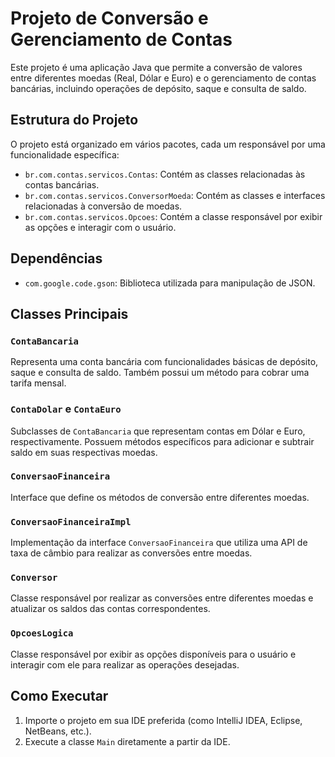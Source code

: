 # Projeto de Conversão e Gerenciamento de Contas

Este projeto é uma aplicação Java que permite a conversão de valores entre diferentes moedas (Real, Dólar e Euro) e o gerenciamento de contas bancárias, incluindo operações de depósito, saque e consulta de saldo.

## Estrutura do Projeto

O projeto está organizado em vários pacotes, cada um responsável por uma funcionalidade específica:

- `br.com.contas.servicos.Contas`: Contém as classes relacionadas às contas bancárias.
- `br.com.contas.servicos.ConversorMoeda`: Contém as classes e interfaces relacionadas à conversão de moedas.
- `br.com.contas.servicos.Opcoes`: Contém a classe responsável por exibir as opções e interagir com o usuário.

## Dependências

- `com.google.code.gson`: Biblioteca utilizada para manipulação de JSON.

## Classes Principais

### `ContaBancaria`

Representa uma conta bancária com funcionalidades básicas de depósito, saque e consulta de saldo. Também possui um método para cobrar uma tarifa mensal.

### `ContaDolar` e `ContaEuro`

Subclasses de `ContaBancaria` que representam contas em Dólar e Euro, respectivamente. Possuem métodos específicos para adicionar e subtrair saldo em suas respectivas moedas.

### `ConversaoFinanceira`

Interface que define os métodos de conversão entre diferentes moedas.

### `ConversaoFinanceiraImpl`

Implementação da interface `ConversaoFinanceira` que utiliza uma API de taxa de câmbio para realizar as conversões entre moedas.

### `Conversor`

Classe responsável por realizar as conversões entre diferentes moedas e atualizar os saldos das contas correspondentes.

### `OpcoesLogica`

Classe responsável por exibir as opções disponíveis para o usuário e interagir com ele para realizar as operações desejadas.

## Como Executar

1. Importe o projeto em sua IDE preferida (como IntelliJ IDEA, Eclipse, NetBeans, etc.).
2. Execute a classe `Main` diretamente a partir da IDE.
